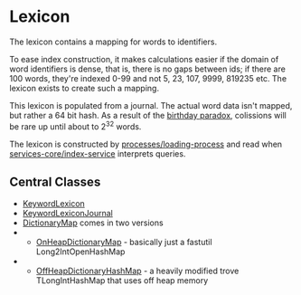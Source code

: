 # Lexicon

The lexicon contains a mapping for words to identifiers. 

To ease index construction, it makes calculations easier if the domain of word identifiers is dense, that is, there is no gaps between ids; if there are 100 words, they're indexed 0-99 and not 5, 23, 107, 9999, 819235 etc. The lexicon exists to create such a mapping.

This lexicon is populated from a journal. The actual word data isn't mapped, but rather a 64 bit hash. As a result of the <a href="https://en.wikipedia.org/wiki/Birthday_problem">birthday paradox</a>, colissions will be rare up until about to 2<sup>32</sup> words.


The lexicon is constructed by [processes/loading-process](../../processes/loading-process) and read when
[services-core/index-service](../../services-core/index-service) interprets queries.

## Central Classes

* [KeywordLexicon](src/main/java/nu/marginalia/lexicon/KeywordLexicon.java)
* [KeywordLexiconJournal](src/main/java/nu/marginalia/lexicon/journal/KeywordLexiconJournal.java)
* [DictionaryMap](src/main/java/nu/marginalia/dict/DictionaryMap.java) comes in two versions
* * [OnHeapDictionaryMap](src/main/java/nu/marginalia/dict/OnHeapDictionaryMap.java) - basically just a fastutil Long2IntOpenHashMap
* * [OffHeapDictionaryHashMap](src/main/java/nu/marginalia/dict/OffHeapDictionaryHashMap.java) - a heavily modified trove TLongIntHashMap that uses off heap memory
